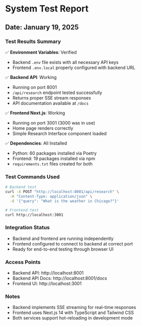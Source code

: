# System Test Report

## Date: January 19, 2025

### Test Results Summary

✅ **Environment Variables**: Verified
- Backend `.env` file exists with all necessary API keys
- Frontend `.env.local` properly configured with backend URL

✅ **Backend API**: Working
- Running on port 8001
- `/api/research` endpoint tested successfully
- Returns proper SSE stream responses
- API documentation available at `/docs`

✅ **Frontend Next.js**: Working  
- Running on port 3001 (3000 was in use)
- Home page renders correctly
- Simple Research Interface component loaded

✅ **Dependencies**: All Installed
- Python: 60 packages installed via Poetry
- Frontend: 19 packages installed via npm
- `requirements.txt` files created for both

### Test Commands Used

```bash
# Backend test
curl -X POST "http://localhost:8001/api/research" \
  -H "Content-Type: application/json" \
  -d '{"query": "What is the weather in Chicago?"}'

# Frontend test
curl http://localhost:3001
```

### Integration Status
- Backend and frontend are running independently
- Frontend configured to connect to backend at correct port
- Ready for end-to-end testing through browser UI

### Access Points
- Backend API: http://localhost:8001
- Backend API Docs: http://localhost:8001/docs
- Frontend UI: http://localhost:3001

### Notes
- Backend implements SSE streaming for real-time responses
- Frontend uses Next.js 14 with TypeScript and Tailwind CSS
- Both services support hot-reloading in development mode